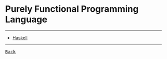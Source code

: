 # Purely Functional Programming Language

---

- [Haskell](./Haskell.md)

---

[<kbd> Back </kbd>](./../..readme.md)
